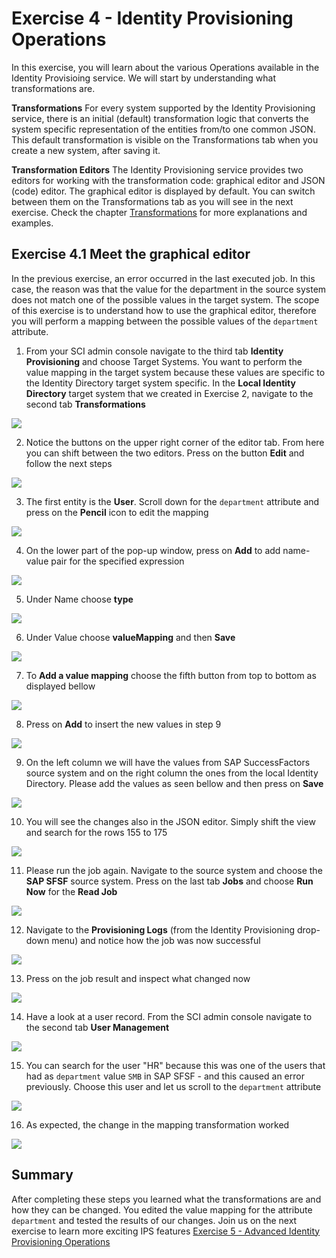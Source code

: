 # Exercise 4 - Identity Provisioning Operations

In this exercise, you will learn about the various Operations available in the Identity Provisioing service. We will start by understanding what transformations are. 

**Transformations**
For every system supported by the Identity Provisioning service, there is an initial (default) transformation logic that converts the system specific representation of the entities from/to one common JSON. This default transformation is visible on the Transformations tab when you create a new system, after saving it.

**Transformation Editors**
The Identity Provisioning service provides two editors for working with the transformation code: graphical editor and JSON (code) editor. The graphical editor is displayed by default. You can switch between them on the Transformations tab as you will see in the next exercise. 
Check the chapter [Transformations](https://help.sap.com/docs/identity-provisioning/identity-provisioning/transformations?locale=en-US) for more explanations and examples. 

## Exercise 4.1 Meet the graphical editor

In the previous exercise, an error occurred in the last executed job. In this case, the reason was that the value for the department in the source system does not match one of the possible values in the target system. The scope of this exercise is to understand how to use the graphical editor, therefore you will perform a mapping between the possible values of the `department` attribute.  

1. From your SCI admin console navigate to the third tab **Identity Provisioning** and choose Target Systems. You want to perform the value mapping in the target system because these values are specific to the Identity Directory target system specific.
In the **Local Identity Directory** target system that we created in Exercise 2, navigate to the second tab **Transformations**

<img src="/exercises/ex4/images/41.png">

2. Notice the buttons on the upper right corner of the editor tab. From here you can shift between the two editors. Press on the button **Edit** and follow the next steps

<img src="/exercises/ex4/images/42.png">

3. The first entity is the **User**. Scroll down for the `department` attribute and press on the **Pencil** icon to edit the mapping

<img src="/exercises/ex4/images/43.png">

4. On the lower part of the pop-up window, press on **Add** to add name-value pair for the specified expression

<img src="/exercises/ex4/images/44.png">

5. Under Name choose **type**

<img src="/exercises/ex4/images/45.png">

6. Under Value choose **valueMapping** and then **Save**

<img src="/exercises/ex4/images/46.png">

7. To **Add a value mapping** choose the fifth button from top to bottom as displayed bellow
   
<img src="/exercises/ex4/images/47.png">

8. Press on **Add** to insert the new values in step 9

<img src="/exercises/ex4/images/48.png">

9. On the left column we will have the values from SAP SuccessFactors source system and on the right column the ones from the local Identity Directory. Please add the values as seen bellow and then press on **Save**
 
<img src="/exercises/ex4/images/49.png">

10. You will see the changes also in the JSON editor. Simply shift the view and search for the rows 155 to 175

<img src="/exercises/ex4/images/410.png">

11. Please run the job again. Navigate to the source system and choose the **SAP SFSF** source system. Press on the last tab **Jobs** and choose **Run Now** for the **Read Job**

<img src="/exercises/ex4/images/411.png">

12. Navigate to the **Provisioning Logs** (from the Identity Provisioning drop-down menu) and notice how the job was now successful
    
<img src="/exercises/ex4/images/412.png">

13. Press on the job result and inspect what changed now

<img src="/exercises/ex4/images/413.png">

14. Have a look at a user record. From the SCI admin console navigate to the second tab **User Management**

<img src="/exercises/ex4/images/414.png">

15. You can search for the user "HR" because this was one of the users that had as `department` value `SMB` in SAP SFSF - and this caused an error previously. Choose this user and let us scroll to the `department` attribute

<img src="/exercises/ex4/images/415.png">

16. As expected, the change in the mapping transformation worked

<img src="/exercises/ex4/images/416.png">


## Summary 
After completing these steps you learned what the transformations are and how they can be changed. You edited the value mapping for the attribute `department` and tested the results of our changes. Join us on the next exercise to learn more exciting IPS features [Exercise 5 - Advanced Identity Provisioning Operations](../ex5/README.md)

